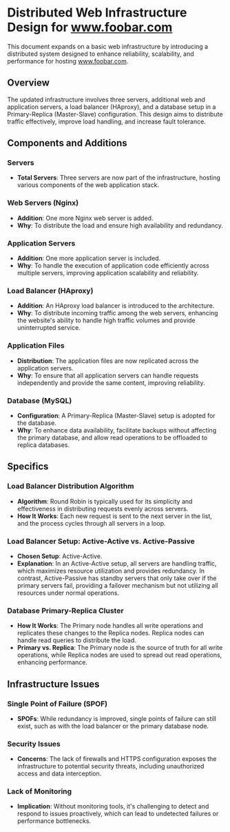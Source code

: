 # Distributed Web Infrastructure Design for www.foobar.com

This document expands on a basic web infrastructure by introducing a distributed system designed to enhance reliability, scalability, and performance for hosting www.foobar.com.

## Overview

The updated infrastructure involves three servers, additional web and application servers, a load balancer (HAproxy), and a database setup in a Primary-Replica (Master-Slave) configuration. This design aims to distribute traffic effectively, improve load handling, and increase fault tolerance.

## Components and Additions

### Servers

- **Total Servers**: Three servers are now part of the infrastructure, hosting various components of the web application stack.

### Web Servers (Nginx)

- **Addition**: One more Nginx web server is added.
- **Why**: To distribute the load and ensure high availability and redundancy.

### Application Servers

- **Addition**: One more application server is included.
- **Why**: To handle the execution of application code efficiently across multiple servers, improving application scalability and reliability.

### Load Balancer (HAproxy)

- **Addition**: An HAproxy load balancer is introduced to the architecture.
- **Why**: To distribute incoming traffic among the web servers, enhancing the website's ability to handle high traffic volumes and provide uninterrupted service.

### Application Files

- **Distribution**: The application files are now replicated across the application servers.
- **Why**: To ensure that all application servers can handle requests independently and provide the same content, improving reliability.

### Database (MySQL)

- **Configuration**: A Primary-Replica (Master-Slave) setup is adopted for the database.
- **Why**: To enhance data availability, facilitate backups without affecting the primary database, and allow read operations to be offloaded to replica databases.

## Specifics

### Load Balancer Distribution Algorithm

- **Algorithm**: Round Robin is typically used for its simplicity and effectiveness in distributing requests evenly across servers.
- **How It Works**: Each new request is sent to the next server in the list, and the process cycles through all servers in a loop.

### Load Balancer Setup: Active-Active vs. Active-Passive

- **Chosen Setup**: Active-Active.
- **Explanation**: In an Active-Active setup, all servers are handling traffic, which maximizes resource utilization and provides redundancy. In contrast, Active-Passive has standby servers that only take over if the primary servers fail, providing a failover mechanism but not utilizing all resources under normal operations.

### Database Primary-Replica Cluster

- **How It Works**: The Primary node handles all write operations and replicates these changes to the Replica nodes. Replica nodes can handle read queries to distribute the load.
- **Primary vs. Replica**: The Primary node is the source of truth for all write operations, while Replica nodes are used to spread out read operations, enhancing performance.

## Infrastructure Issues

### Single Point of Failure (SPOF)

- **SPOFs**: While redundancy is improved, single points of failure can still exist, such as with the load balancer or the primary database node.

### Security Issues

- **Concerns**: The lack of firewalls and HTTPS configuration exposes the infrastructure to potential security threats, including unauthorized access and data interception.

### Lack of Monitoring

- **Implication**: Without monitoring tools, it's challenging to detect and respond to issues proactively, which can lead to undetected failures or performance bottlenecks.
